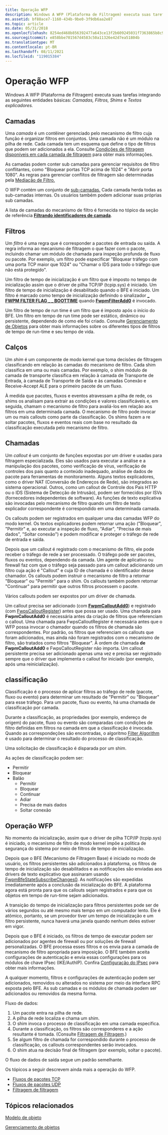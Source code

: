 ```yaml
---
title: Operação WFP
description: Windows A WFP (Plataforma de Filtragem) executa suas tarefas integrando as seguintes entidades básicas Camadas, Filtros, Shims e Textos explicadores.
ms.assetid: bf88ace7-1160-434b-9be0-3f9db6aa2e87
ms.topic: article
ms.date: 05/31/2018
ms.openlocfilehash: 8254ed468b856392477a643ce13f2b609245031f7363865b8c93ccfda64ba9fa
ms.sourcegitcommit: e858bbe701567d4583c50a11326e42d7ea51804b
ms.translationtype: MT
ms.contentlocale: pt-BR
ms.lasthandoff: 08/11/2021
ms.locfileid: "119015384"
---
```

# <a name="wfp-operation"></a>Operação WFP

Windows A WFP (Plataforma de Filtragem) executa suas tarefas integrando as seguintes entidades básicas: *Camadas,* *Filtros, Shims* e *Textos explicadores.*

## <a name="layers"></a>Camadas

Uma *camada* é um contêiner gerenciado pelo mecanismo de filtro cuja função é organizar filtros em conjuntos. Uma camada não é um módulo na pilha de rede. Cada camada tem um esquema que define o tipo de filtros que podem ser adicionados a ela. Consulte [Condições de filtragem disponíveis em cada camada de filtragem](filtering-conditions-available-at-each-filtering-layer.md) para obter mais informações.

As camadas podem conter sub camadas para gerenciar requisitos de filtro conflitantes, como "Bloquear portas TCP acima de 1024" e "Abrir porta 1080". As regras para gerenciar conflitos de filtragem são determinadas pela [Mediação de Filtro.](filter-arbitration.md)

O WFP contém um conjunto de [sub-camadas.](management-filtering-sublayer-identifiers.md) Cada camada herda todas as sub-camadas internas. Os usuários também podem adicionar suas próprias sub camadas.

A lista de camadas do mecanismo de filtro é fornecida no tópico da seção de referência [**Filtrando identificadores de camada**](management-filtering-layer-identifiers-.md).

## <a name="filters"></a>Filtros

Um *filtro* é uma regra que é corresponder a pacotes de entrada ou saída. A regra informa ao mecanismo de filtragem o que fazer com o pacote, incluindo chamar um módulo de chamada para inspeção profunda de fluxo ou pacote. Por exemplo, um filtro pode especificar "Bloquear tráfego com uma porta TCP maior que 1024" ou "Chamar o IDS para todo o tráfego que não está protegido".

Um filtro de tempo de inicialização é um filtro que é imposto no tempo de inicialização assim que o driver de pilha TCP/IP (tcpip.sys) é iniciado. Um filtro de tempo de inicialização é desabilitado quando o BFE é iniciado. Um filtro é marcado como tempo de inicialização definindo o sinalizador [**\_ FWPM FILTER FLAG \_ \_ BOOTTIME**](/windows/desktop/api/Fwpmtypes/ns-fwpmtypes-fwpm_filter0) quando [**FwpmFilterAdd0**](/windows/desktop/api/Fwpmu/nf-fwpmu-fwpmfilteradd0) é invocado.

Um filtro de tempo de run time é um filtro que é imposto após o início do BFE. Um filtro em tempo de run time pode ser estático, dinâmico ou persistente, dependendo de como ele foi criado. Consulte [Gerenciamento de Objetos](object-management.md) para obter mais informações sobre os diferentes tipos de filtros de tempo de run-time e seu tempo de vida.

## <a name="shims"></a>Calços

Um *shim* é um componente de modo kernel que toma decisões de filtragem classificando em relação às camadas do mecanismo de filtro. Cada shim classifica em uma ou mais camadas. Por exemplo, o shim módulo de camada de transporte classifica em relação à camada de Transporte de Entrada, à camada de Transporte de Saída e às camadas Conexão e Receive-Accept ALE para o primeiro pacote de um fluxo.

À medida que pacotes, fluxos e eventos atravessam a pilha de rede, os shims os analisam para extrair as condições e valores classificáveis e, em seguida, chamam o mecanismo de filtro para avaliá-los em relação aos filtros em uma determinada camada. O mecanismo de filtro pode invocar um ou mais callouts como parte da classificação. Os shims fazem a re soltar pacotes, fluxos e eventos reais com base no resultado da classificação executada pelo mecanismo de filtro.

## <a name="callouts"></a>Chamadas

Um *callout* é um conjunto de funções expostas por um driver e usadas para filtragem especializada. Eles são usados para executar a análise e a manipulação dos pacotes, como verificação de vírus, verificação de controles dos pais quanto a conteúdo inadequado, análise de dados de pacote para ferramentas de monitoramento. Alguns textos explicadores, como o driver NAT (Conversão de Endereços de Rede), são integrados ao sistema operacional. Outros, como um callout de Controle dos Pais HTTP ou o IDS (Sistema de Detecção de Intrusão), podem ser fornecidos por ISVs (fornecedores independentes de software). As funções de texto explicativa são invocadas pelo mecanismo de filtro quando um filtro de texto explicador correspondente é correspondido em uma determinada camada.

Os callouts podem ser registrados em qualquer uma das camadas WFP do modo kernel. Os textos explicadores podem retornar uma ação ("Bloquear", "Permitir" e, ao executar a inspeção de fluxo, "Adiar", "Precisa de mais dados", "Soltar conexão") e podem modificar e proteger o tráfego de rede de entrada e saída.

Depois que um callout é registrado com o mecanismo de filtro, ele pode receber o tráfego de rede a ser processado. O tráfego pode ser pacotes, fluxos ou eventos, dependendo da camada. Um agente de aplicativo ou firewall faz com que o tráfego seja passado para um callout adicionando um filtro cuja ação é "Callout" e cuja ID de chamada é o identificador desse chamador. Os callouts podem instruir o mecanismo de filtro a retornar "Bloquear" ou "Permitir" para o shim. Os callouts também podem retornar "Continuar" para permitir que outros filtros processem o pacote.

Vários callouts podem ser expostos por um driver de chamada.

Um callout precisa ser adicionado (com [**FwpmCalloutAdd0**](/windows/desktop/api/Fwpmu/nf-fwpmu-fwpmcalloutadd0)) e registrado (com [FwpsCalloutRegister](/windows-hardware/drivers/ddi/_netvista/)) antes que possa ser usado. Uma chamada para **FwpmCalloutAdd0** é necessária antes da criação de filtros que referenciam o callout. Uma chamada para FwpsCalloutRegister é necessária antes que o WFP possa invocar o chamador quando os filtros de chamada são correspondentes. Por padrão, os filtros que referenciam os callouts que foram adicionados, mas ainda não foram registrados com o mecanismo de filtro, são tratados como filtros "Bloquear". A ordem de chamada **de FwpmCalloutAdd0** e FwpsCalloutRegister não importa. Um callout persistente precisa ser adicionado apenas uma vez e precisa ser registrado sempre que o driver que implementa o callout for iniciado (por exemplo, após uma reinicialização).

## <a name="classification"></a>classificação

Classificação é o processo de aplicar filtros ao tráfego de rede (pacote, fluxo ou evento) para determinar um resultado de "Permitir" ou "Bloquear" para esse tráfego. Para um pacote, fluxo ou evento, há uma chamada de classificação por camada.

Durante a classificação, as propriedades (por exemplo, endereço de origem) do pacote, fluxo ou evento são comparadas com condições de filtro definidas em filtros na camada em que a classificação é invocada. Quando as correspondeções são encontradas, o algoritmo [Filter Algorithm](filter-arbitration.md) é usado para determinar o resultado do processo de classificação.

Uma solicitação de classificação é disparada por um shim.

As ações de classificação podem ser:

-   Permitir
-   Bloquear
-   Balão
    -   Permitir
    -   Bloquear
    -   Continuar
    -   Adiar
    -   Precisa de mais dados
    -   Soltar conexão

## <a name="wfp-operation"></a>Operação WFP

No momento da inicialização, assim que o driver de pilha TCP/IP (tcpip.sys) é iniciado, o mecanismo de filtro de modo kernel impõe a política de segurança do sistema por meio de filtros de tempo de inicialização.

Depois que o BFE (Mecanismo de Filtragem Base) é iniciado no modo de usuário, os filtros persistentes são adicionados à plataforma, os filtros de tempo de inicialização são desabilitados e as notificações são enviadas aos drivers de texto explicativo que assinaram usando [FwpmBfeStateSubscribeChanges0](/windows-hardware/drivers/ddi/fwpmk/nf-fwpmk-fwpmbfestatesubscribechanges0). As notificações são expedidas imediatamente após a conclusão da inicialização do BFE. A plataforma agora está pronta para que os callouts sejam registrados e para que os objetos em tempo de run-time sejam adicionados.

A transição do tempo de inicialização para filtros persistentes pode ser de vários segundos ou até mesmo mais tempo em um computador lento. Ele é atômico, portanto, se um provedor tiver um tempo de inicialização e um filtro persistente, nunca haverá uma janela quando nenhum deles estiver em vigor.

Depois que o BFE é iniciado, os filtros de tempo de executar podem ser adicionados por agentes de firewall ou por soluções de firewall personalizadas. O BFE processa esses filtros e os envia para a camada de mecanismo de filtro apropriada para imposição. O BFE também aceita configurações de autenticação e envia essas configurações para os módulos de chave IPsec (IKE/AuthIP). Confira [Configuração do IPsec](ipsec-configuration.md) para obter mais informações.

A qualquer momento, filtros e configurações de autenticação podem ser adicionados, removidos ou alterados no sistema por meio da interface RPC exposta pelo BFE. As sub camadas e os módulos de chamada podem ser adicionados ou removidos da mesma forma.

Fluxo de dados:

1.  Um pacote entra na pilha de rede.
2.  A pilha de rede localiza e chama um shim.
3.  O shim invoca o processo de classificação em uma camada específica.
4.  Durante a classificação, os filtros são corresponderes e a ação resultante é tomada. (Consulte [Filtragem de Filtragem](filter-arbitration.md).)
5.  Se algum filtro de chamada for correspondido durante o processo de classificação, os callouts correspondentes serão invocados.
6.  O shim atua na decisão final de filtragem (por exemplo, soltar o pacote).

O fluxo de dados de saída segue um padrão semelhante.

Os tópicos a seguir descrevem ainda mais a operação do WFP.

-   [Fluxos de pacotes TCP](tcp-packet-flows.md)
-   [Fluxos de pacotes UDP](udp-packet-flows.md)
-   [Filtragem de filtragem](filter-arbitration.md)

## <a name="related-topics"></a>Tópicos relacionados

<dl> <dt>

[Modelo de objeto](object-model.md)
</dt> <dt>

[Gerenciamento de objetos](object-management.md)
</dt> </dl>

 

 